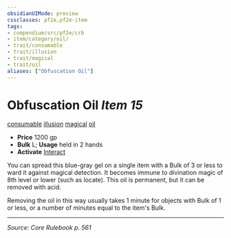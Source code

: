 ```yaml
---
obsidianUIMode: preview
cssclasses: pf2e,pf2e-item
tags:
- compendium/src/pf2e/crb
- item/category/oil/
- trait/consumable
- trait/illusion
- trait/magical
- trait/oil
aliases: ["Obfuscation Oil"]
---
```

# Obfuscation Oil *Item 15*  
[consumable](rules/traits/consumable.md "Consumable Item Trait")  [illusion](rules/traits/illusion.md "Illusion School Trait")  [magical](rules/traits/magical.md "Magical Item Trait")  [oil](rules/traits/oil.md "Oil Item Trait")  

- **Price** 1200 gp
- **Bulk** L; **Usage** held in 2 hands
- **Activate** [Interact](rules/actions/interact.md)

You can spread this blue-gray gel on a single item with a Bulk of 3 or less to ward it against magical detection. It becomes immune to divination magic of 8th level or lower (such as locate). This oil is permanent, but it can be removed with acid.

Removing the oil in this way usually takes 1 minute for objects with Bulk of 1 or less, or a number of minutes equal to the item's Bulk.


---
*Source: Core Rulebook p. 561*
